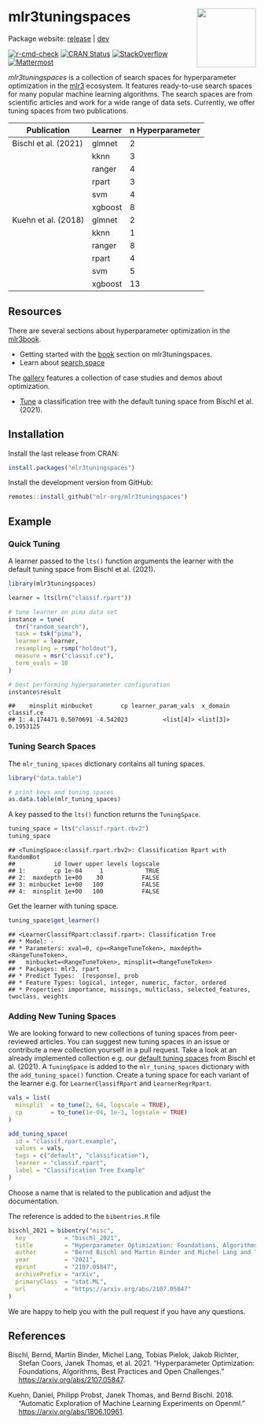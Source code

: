 
# mlr3tuningspaces <img src="man/figures/logo.png" align="right" width = "120" />

Package website: [release](https://mlr3tuningspaces.mlr-org.com/) |
[dev](https://mlr3tuningspaces.mlr-org.com/dev/)

<!-- badges: start -->

[![r-cmd-check](https://github.com/mlr-org/mlr3tuningspaces/actions/workflows/r-cmd-check.yml/badge.svg)](https://github.com/mlr-org/mlr3tuningspaces/actions/workflows/r-cmd-check.yml)
[![CRAN
Status](https://www.r-pkg.org/badges/version-ago/mlr3tuningspaces)](https://cran.r-project.org/package=mlr3tuningspaces)
[![StackOverflow](https://img.shields.io/badge/stackoverflow-mlr3-orange.svg)](https://stackoverflow.com/questions/tagged/mlr3)
[![Mattermost](https://img.shields.io/badge/chat-mattermost-orange.svg)](https://lmmisld-lmu-stats-slds.srv.mwn.de/mlr_invite/)
<!-- badges: end -->

*mlr3tuningspaces* is a collection of search spaces for hyperparameter
optimization in the [mlr3](https://github.com/mlr-org/mlr3/) ecosystem.
It features ready-to-use search spaces for many popular machine learning
algorithms. The search spaces are from scientific articles and work for
a wide range of data sets. Currently, we offer tuning spaces from two
publications.

| Publication          | Learner | n Hyperparameter |
| -------------------- | ------- | ---------------- |
| Bischl et al. (2021) | glmnet  | 2                |
|                      | kknn    | 3                |
|                      | ranger  | 4                |
|                      | rpart   | 3                |
|                      | svm     | 4                |
|                      | xgboost | 8                |
| Kuehn et al. (2018)  | glmnet  | 2                |
|                      | kknn    | 1                |
|                      | ranger  | 8                |
|                      | rpart   | 4                |
|                      | svm     | 5                |
|                      | xgboost | 13               |

## Resources

There are several sections about hyperparameter optimization in the
[mlr3book](https://mlr3book.mlr-org.com).

  - Getting started with the
    [book](https://mlr3book.mlr-org.com/optimization.html#sec-tuning-spaces)
    section on mlr3tuningspaces.
  - Learn about [search
    space](https://mlr3book.mlr-org.com/optimization.html#sec-learner-search-space)

The [gallery](https://mlr-org.com/gallery-all-optimization.html)
features a collection of case studies and demos about optimization.

  - [Tune](https://mlr-org.com/gallery/optimization/2021-07-06-introduction-to-mlr3tuningspaces/)
    a classification tree with the default tuning space from Bischl et
    al. (2021).

## Installation

Install the last release from CRAN:

``` r
install.packages("mlr3tuningspaces")
```

Install the development version from GitHub:

``` r
remotes::install_github("mlr-org/mlr3tuningspaces")
```

## Example

### Quick Tuning

A learner passed to the `lts()` function arguments the learner with the
default tuning space from Bischl et al. (2021).

``` r
library(mlr3tuningspaces)

learner = lts(lrn("classif.rpart"))

# tune learner on pima data set
instance = tune(
  tnr("random_search"),
  task = tsk("pima"),
  learner = learner,
  resampling = rsmp("holdout"),
  measure = msr("classif.ce"),
  term_evals = 10
)

# best performing hyperparameter configuration
instance$result
```

    ##    minsplit minbucket        cp learner_param_vals  x_domain classif.ce
    ## 1: 4.174471 0.5070691 -4.542023          <list[4]> <list[3]>  0.1953125

### Tuning Search Spaces

The `mlr_tuning_spaces` dictionary contains all tuning spaces.

``` r
library("data.table")

# print keys and tuning spaces
as.data.table(mlr_tuning_spaces)
```

A key passed to the `lts()` function returns the `TuningSpace`.

``` r
tuning_space = lts("classif.rpart.rbv2")
tuning_space
```

    ## <TuningSpace:classif.rpart.rbv2>: Classification Rpart with RandomBot
    ##           id lower upper levels logscale
    ## 1:        cp 1e-04     1            TRUE
    ## 2:  maxdepth 1e+00    30           FALSE
    ## 3: minbucket 1e+00   100           FALSE
    ## 4:  minsplit 1e+00   100           FALSE

Get the learner with tuning space.

``` r
tuning_space$get_learner()
```

    ## <LearnerClassifRpart:classif.rpart>: Classification Tree
    ## * Model: -
    ## * Parameters: xval=0, cp=<RangeTuneToken>, maxdepth=<RangeTuneToken>,
    ##   minbucket=<RangeTuneToken>, minsplit=<RangeTuneToken>
    ## * Packages: mlr3, rpart
    ## * Predict Types:  [response], prob
    ## * Feature Types: logical, integer, numeric, factor, ordered
    ## * Properties: importance, missings, multiclass, selected_features, twoclass, weights

### Adding New Tuning Spaces

We are looking forward to new collections of tuning spaces from
peer-reviewed articles. You can suggest new tuning spaces in an issue or
contribute a new collection yourself in a pull request. Take a look at
an already implemented collection e.g. our [default tuning
spaces](https://github.com/mlr-org/mlr3tuningspaces/blob/main/R/tuning_spaces_default.R)
from Bischl et al. (2021). A `TuningSpace` is added to the
`mlr_tuning_spaces` dictionary with the `add_tuning_space()` function.
Create a tuning space for each variant of the learner e.g. for
`LearnerClassifRpart` and `LearnerRegrRpart`.

``` r
vals = list(
  minsplit  = to_tune(2, 64, logscale = TRUE),
  cp        = to_tune(1e-04, 1e-1, logscale = TRUE)
)

add_tuning_space(
  id = "classif.rpart.example",
  values = vals,
  tags = c("default", "classification"),
  learner = "classif.rpart",
  label = "Classification Tree Example"
)
```

Choose a name that is related to the publication and adjust the
documentation.

The reference is added to the `bibentries.R` file

``` r
bischl_2021 = bibentry("misc",
  key           = "bischl_2021",
  title         = "Hyperparameter Optimization: Foundations, Algorithms, Best Practices and Open Challenges",
  author        = "Bernd Bischl and Martin Binder and Michel Lang and Tobias Pielok and Jakob Richter and Stefan Coors and Janek Thomas and Theresa Ullmann and Marc Becker and Anne-Laure Boulesteix and Difan Deng and Marius Lindauer",
  year          = "2021",
  eprint        = "2107.05847",
  archivePrefix = "arXiv",
  primaryClass  = "stat.ML",
  url           = "https://arxiv.org/abs/2107.05847"
)
```

We are happy to help you with the pull request if you have any
questions.

## References

<div id="refs" class="references hanging-indent">

<div id="ref-bischl_2021">

Bischl, Bernd, Martin Binder, Michel Lang, Tobias Pielok, Jakob Richter,
Stefan Coors, Janek Thomas, et al. 2021. “Hyperparameter Optimization:
Foundations, Algorithms, Best Practices and Open Challenges.”
<https://arxiv.org/abs/2107.05847>.

</div>

<div id="ref-kuehn_2018">

Kuehn, Daniel, Philipp Probst, Janek Thomas, and Bernd Bischl. 2018.
“Automatic Exploration of Machine Learning Experiments on Openml.”
<https://arxiv.org/abs/1806.10961>.

</div>

</div>
